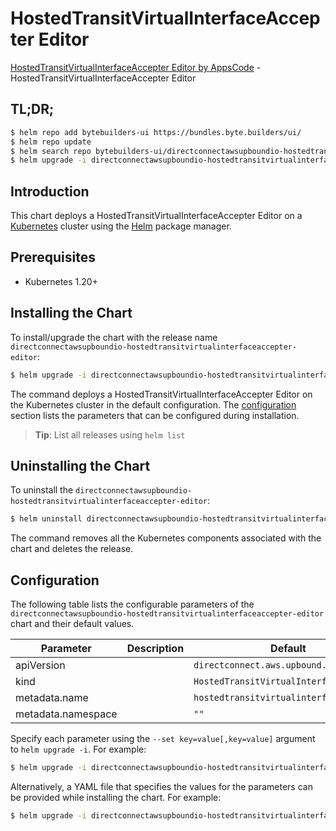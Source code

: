 # HostedTransitVirtualInterfaceAccepter Editor

[HostedTransitVirtualInterfaceAccepter Editor by AppsCode](https://byte.builders) - HostedTransitVirtualInterfaceAccepter Editor

## TL;DR;

```bash
$ helm repo add bytebuilders-ui https://bundles.byte.builders/ui/
$ helm repo update
$ helm search repo bytebuilders-ui/directconnectawsupboundio-hostedtransitvirtualinterfaceaccepter-editor --version=v0.4.18
$ helm upgrade -i directconnectawsupboundio-hostedtransitvirtualinterfaceaccepter-editor bytebuilders-ui/directconnectawsupboundio-hostedtransitvirtualinterfaceaccepter-editor -n default --create-namespace --version=v0.4.18
```

## Introduction

This chart deploys a HostedTransitVirtualInterfaceAccepter Editor on a [Kubernetes](http://kubernetes.io) cluster using the [Helm](https://helm.sh) package manager.

## Prerequisites

- Kubernetes 1.20+

## Installing the Chart

To install/upgrade the chart with the release name `directconnectawsupboundio-hostedtransitvirtualinterfaceaccepter-editor`:

```bash
$ helm upgrade -i directconnectawsupboundio-hostedtransitvirtualinterfaceaccepter-editor bytebuilders-ui/directconnectawsupboundio-hostedtransitvirtualinterfaceaccepter-editor -n default --create-namespace --version=v0.4.18
```

The command deploys a HostedTransitVirtualInterfaceAccepter Editor on the Kubernetes cluster in the default configuration. The [configuration](#configuration) section lists the parameters that can be configured during installation.

> **Tip**: List all releases using `helm list`

## Uninstalling the Chart

To uninstall the `directconnectawsupboundio-hostedtransitvirtualinterfaceaccepter-editor`:

```bash
$ helm uninstall directconnectawsupboundio-hostedtransitvirtualinterfaceaccepter-editor -n default
```

The command removes all the Kubernetes components associated with the chart and deletes the release.

## Configuration

The following table lists the configurable parameters of the `directconnectawsupboundio-hostedtransitvirtualinterfaceaccepter-editor` chart and their default values.

|     Parameter      | Description |                      Default                       |
|--------------------|-------------|----------------------------------------------------|
| apiVersion         |             | <code>directconnect.aws.upbound.io/v1beta1</code>  |
| kind               |             | <code>HostedTransitVirtualInterfaceAccepter</code> |
| metadata.name      |             | <code>hostedtransitvirtualinterfaceaccepter</code> |
| metadata.namespace |             | <code>""</code>                                    |


Specify each parameter using the `--set key=value[,key=value]` argument to `helm upgrade -i`. For example:

```bash
$ helm upgrade -i directconnectawsupboundio-hostedtransitvirtualinterfaceaccepter-editor bytebuilders-ui/directconnectawsupboundio-hostedtransitvirtualinterfaceaccepter-editor -n default --create-namespace --version=v0.4.18 --set apiVersion=directconnect.aws.upbound.io/v1beta1
```

Alternatively, a YAML file that specifies the values for the parameters can be provided while
installing the chart. For example:

```bash
$ helm upgrade -i directconnectawsupboundio-hostedtransitvirtualinterfaceaccepter-editor bytebuilders-ui/directconnectawsupboundio-hostedtransitvirtualinterfaceaccepter-editor -n default --create-namespace --version=v0.4.18 --values values.yaml
```
